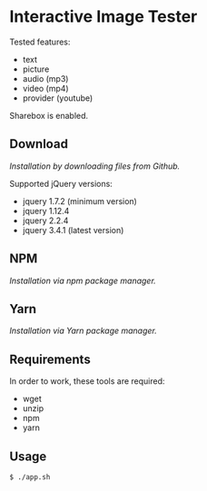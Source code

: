 # Interactive Image Tester

Tested features:
* text
* picture
* audio (mp3)
* video (mp4)
* provider (youtube)

Sharebox is enabled.

## Download

*Installation by downloading files from Github.*

Supported jQuery versions:

* jquery 1.7.2 (minimum version)
* jquery 1.12.4
* jquery 2.2.4
* jquery 3.4.1 (latest version)

## NPM

*Installation via npm package manager.*

## Yarn

*Installation via Yarn package manager.*


## Requirements

In order to work, these tools are required:
* wget
* unzip
* npm
* yarn


## Usage

```bash
$ ./app.sh
```
